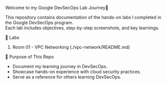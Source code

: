 Welcome to my Google DevSecOps Lab Journey🚀  

This repository contains documentation of the hands-on labs I completed in the Google DevSecOps program.  
Each lab includes objectives, step-by-step screenshots, and key learnings.



📂 Labs

1. Room 01 - VPC Networking (./vpc-network/README.md)



🎯 Purpose of This Repo
- Document my learning journey in DevSecOps.  
- Showcase hands-on experience with cloud security practices.  
- Serve as a reference for others learning DevSecOps.  


